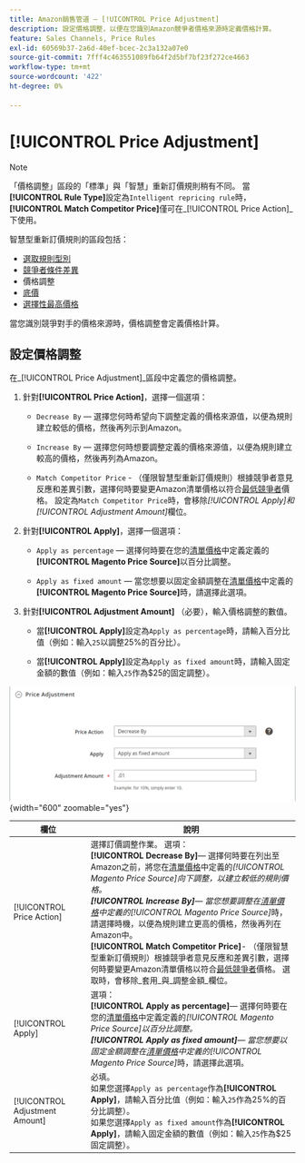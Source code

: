 ```yaml
---
title: Amazon銷售管道 — [!UICONTROL Price Adjustment]
description: 設定價格調整，以便在您識別Amazon競爭者價格來源時定義價格計算。
feature: Sales Channels, Price Rules
exl-id: 60569b37-2a6d-40ef-bcec-2c3a132a07e0
source-git-commit: 7fff4c463551089fb64f2d5bf7bf23f272ce4663
workflow-type: tm+mt
source-wordcount: '422'
ht-degree: 0%

---
```


# [!UICONTROL Price Adjustment]

>[!NOTE]
>
>「價格調整」區段的「標準」與「智慧」重新訂價規則稍有不同。 當&#x200B;**[!UICONTROL Rule Type]**&#x200B;設定為`Intelligent repricing rule`時，**[!UICONTROL Match Competitor Price]**&#x200B;僅可在&#x200B;_[!UICONTROL Price Action]_下使用。

智慧型重新訂價規則的區段包括：

- [選取規則型別](./intelligent-repricing-rules.md)
- [競爭者條件差異](./competitor-conditional-variances.md)
- 價格調整
- [底價](./floor-price.md)
- [選擇性最高價格](./optional-ceiling-price.md)

當您識別競爭對手的價格來源時，價格調整會定義價格計算。

## 設定價格調整

在&#x200B;_[!UICONTROL Price Adjustment]_區段中定義您的價格調整。

1. 針對&#x200B;**[!UICONTROL Price Action]**，選擇一個選項：

   - `Decrease By` — 選擇您何時希望向下調整定義的價格來源值，以便為規則建立較低的價格，然後再列示到Amazon。

   - `Increase By` — 選擇您何時想要調整定義的價格來源值，以便為規則建立較高的價格，然後再列為Amazon。

   - `Match Competitor Price` - （僅限智慧型重新訂價規則）根據競爭者意見反應和差異引數，選擇何時要變更Amazon清單價格以符合[最低競爭者](./lowest-competitor-pricing.md)價格。 設定為`Match Competitor Price`時，會移除&#x200B;_[!UICONTROL Apply]_和_[!UICONTROL Adjustment Amount]_&#x200B;欄位。

1. 針對&#x200B;**[!UICONTROL Apply]**，選擇一個選項：

   - `Apply as percentage` — 選擇何時要在您的[清單價格](./listing-price.md)中定義定義的&#x200B;**[!UICONTROL Magento Price Source]**&#x200B;以百分比調整。

   - `Apply as fixed amount` — 當您想要以固定金額調整在[清單價格](./listing-price.md)中定義的&#x200B;**[!UICONTROL Magento Price Source]**&#x200B;時，請選擇此選項。

1. 針對&#x200B;**[!UICONTROL Adjustment Amount]** （必要），輸入價格調整的數值。

   - 當&#x200B;**[!UICONTROL Apply]**&#x200B;設定為`Apply as percentage`時，請輸入百分比值（例如：輸入`25`以調整25%的百分比）。

   - 當&#x200B;**[!UICONTROL Apply]**&#x200B;設定為`Apply as fixed amount`時，請輸入固定金額的數值（例如：輸入`25`作為$25的固定調整）。

![智慧型重新訂價規則 — 價格調整](assets/amazon-price-adjustment.png){width="600" zoomable="yes"}

| 欄位 | 說明 |
|--------------------------------|-------------------------------------------------------------------------------------------------------------------------------------------------------------------------------------------------------------------------------------------------------------------------------------------------------------------------------------------------------------------------------------------------------------------------------------------------------------------------------------------------------------------------------------------------------------------------------------------------------------------------------------------------------------------------------------------------------------------------------------------------------------------------------------------------------------------------------------------------------------------------------------------|
| [!UICONTROL Price Action] | 選擇訂價調整作業。 選項：<br>**[!UICONTROL Decrease By]**— 選擇何時要在列出至Amazon之前，將您在[清單價格](./listing-price.md)中定義的&#x200B;_[!UICONTROL Magento Price Source]_向下調整，以建立較低的規則價格。<br>**[!UICONTROL Increase By]**— 當您想要調整在[清單價格](./listing-price.md)中定義的_[!UICONTROL Magento Price Source]_&#x200B;時，請選擇時機，以便為規則建立更高的價格，然後再列在Amazon中。<br>**[!UICONTROL Match Competitor Price]**- （僅限智慧型重新訂價規則）根據競爭者意見反應和差異引數，選擇何時要變更Amazon清單價格以符合[最低競爭者](./lowest-competitor-pricing.md)價格。 選取時，會移除&#x200B;_套用_與&#x200B;_調整金額_欄位。 |
| [!UICONTROL Apply] | 選項：<br>**[!UICONTROL Apply as percentage]**— 選擇何時要在您的[清單價格](./listing-price.md)中定義定義的&#x200B;_[!UICONTROL Magento Price Source]_以百分比調整。<br>**[!UICONTROL Apply as fixed amount]**— 當您想要以固定金額調整在[清單價格](./listing-price.md)中定義的_[!UICONTROL Magento Price Source]_&#x200B;時，請選擇此選項。 |
| [!UICONTROL Adjustment Amount] | 必填。<br>如果您選擇`Apply as percentage`作為&#x200B;**[!UICONTROL Apply]**，請輸入百分比值（例如：輸入`25`作為25%的百分比調整）。<br>如果您選擇`Apply as fixed amount`作為&#x200B;**[!UICONTROL Apply]**，請輸入固定金額的數值（例如：輸入`25`作為$25固定調整）。 |
